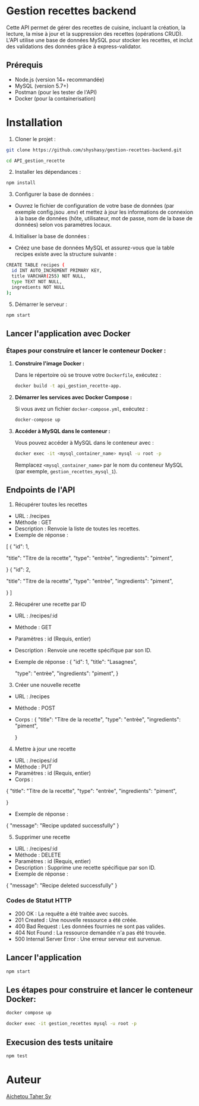 # Gestion recettes backend 


Cette API permet de gérer des recettes de cuisine, incluant la création, la lecture, la mise à jour et la suppression des recettes (opérations CRUD). L'API utilise une base de données MySQL pour stocker les recettes, et inclut des validations des données grâce à express-validator.

## Prérequis

- Node.js (version 14+ recommandée)
- MySQL (version 5.7+)
- Postman (pour les tester de l'API)
- Docker (pour la containerisation)

# Installation

1. Cloner le projet :

```bash
git clone https://github.com/shyshasy/gestion-recettes-backend.git
```

```bash
cd API_gestion_recette
```

2. Installer les dépendances :

```bash
npm install
```

3. Configurer la base de données :

- Ouvrez le fichier de configuration de votre base de données (par exemple config.jsou .env) et mettez à jour les informations de connexion à la base de données (hôte, utilisateur, mot de passe, nom de la base de données) selon vos paramètres locaux.

4. Initialiser la base de données :

- Créez une base de données MySQL et assurez-vous que la table recipes existe avec la structure suivante :

```bash
CREATE TABLE recipes (
  id INT AUTO_INCREMENT PRIMARY KEY,
  title VARCHAR(255) NOT NULL,
  type TEXT NOT NULL,
  ingredients NOT NULL
);
```

5. Démarrer le serveur :

```bash
npm start
```


## Lancer l'application avec Docker

### Étapes pour construire et lancer le conteneur Docker :

1. **Construire l'image Docker :**

   Dans le répertoire où se trouve votre `Dockerfile`, exécutez :

   ```bash
   docker build -t api_gestion_recette-app.

   ```

2. **Démarrer les services avec Docker Compose :**

   Si vous avez un fichier `docker-compose.yml`, exécutez :

   ```bash
   docker-compose up
   ```

3. **Accéder à MySQL dans le conteneur :**

   Vous pouvez accéder à MySQL dans le conteneur avec :

   ```bash
   docker exec -it <mysql_container_name> mysql -u root -p
   ```

   Remplacez `<mysql_container_name>` par le nom du conteneur MySQL (par exemple, `gestion_recettes_mysql_1`).



## Endpoints de l'API

1. Récupérer toutes les recettes

- URL : /recipes
- Méthode : GET
- Description : Renvoie la liste de toutes les recettes.
- Exemple de réponse :

[
{
"id": 1,
 
  "title": "Titre de la recette",
  "type": "entrèe",
  "ingredients": "piment",
 
  }
{
"id": 2,
 
  "title": "Titre de la recette",
  "type": "entrèe",
  "ingredients": "piment",
 
  }
]

2. Récupérer une recette par ID

- URL : /recipes/:id
- Méthode : GET
- Paramètres : id (Requis, entier)
- Description : Renvoie une recette spécifique par son ID.
- Exemple de réponse :
  {
  "id": 1,
  "title": "Lasagnes",

  "type": "entrèe",
  "ingredients": "piment",
  }

3. Créer une nouvelle recette

- URL : /recipes
- Méthode : POST
- Corps :
  {
  "title": "Titre de la recette",
  "type": "entrèe",
  "ingredients": "piment",
 
  }

4.  Mettre à jour une recette

- URL : /recipes/:id
- Méthode : PUT
- Paramètres : id (Requis, entier)
- Corps :

 {
  "title": "Titre de la recette",
  "type": "entrèe",
  "ingredients": "piment",
 
  }

- Exemple de réponse :

{
"message": "Recipe updated successfully"
}

5. Supprimer une recette

- URL : /recipes/:id
- Méthode : DELETE
- Paramètres : id (Requis, entier)
- Description : Supprime une recette spécifique par son ID.
- Exemple de réponse :

{
"message": "Recipe deleted successfully"
}

### Codes de Statut HTTP

- 200 OK : La requête a été traitée avec succès.
- 201 Created : Une nouvelle ressource a été créée.
- 400 Bad Request : Les données fournies ne sont pas valides.
- 404 Not Found : La ressource demandée n'a pas été trouvée.
- 500 Internal Server Error : Une erreur serveur est survenue.

## Lancer l'application

```bash
npm start
```

## Les étapes pour construire et lancer le conteneur Docker:

```bash
docker compose up 
```

```bash
docker exec -it gestion_recettes mysql -u root -p
```

## Execusion des tests unitaire

```bash
npm test
```

# Auteur

[Aichetou Taher Sy ](https://github.com/shyshasy)
